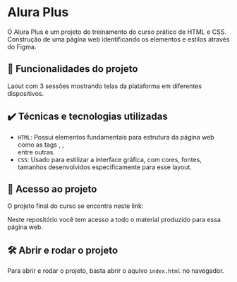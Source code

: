 # Alura Plus

O Alura Plus é um projeto de treinamento do curso prático de HTML e CSS. Construção de uma página web identificando os elementos e estilos através do Figma. 

## 🔨 Funcionalidades do projeto
Laout com 3 sessões mostrando telas da plataforma em diferentes dispositivos. 

## ✔️ Técnicas e tecnologias utilizadas

- `HTML`: Possui elementos fundamentais para estrutura da página web como as tags <head>, <body>, <footer> entre outras. 
- `CSS`: Usado para estilizar a interface gráfica, com cores, fontes, tamanhos desenvolvidos especificamente para esse layout. 

## 📁 Acesso ao projeto

O projeto final do curso se encontra neste link: 

Neste repositório você tem acesso a todo o material produzido para essa página web.

## 🛠️ Abrir e rodar o projeto

Para abrir e rodar o projeto, basta abrir o aquivo `index.html` no navegador.
